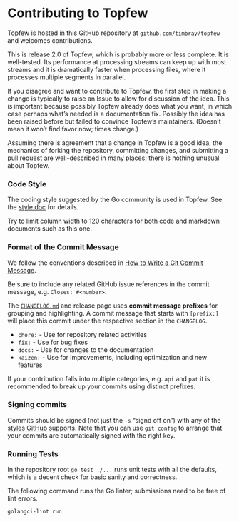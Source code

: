 # Contributing to Topfew

Topfew is hosted in this GitHub repository 
at `github.com/timbray/topfew` and welcomes 
contributions.

This is release 2.0 of Topfew, which is probably more 
or less complete. It is well-tested. Its performance
at processing streams can keep up with most streams
and it is dramatically faster when processing files,
where it processes multiple segments in parallel.

If you disagree and want to contribute to Topfew,
the first step in making a change is typically to 
raise an Issue to allow for discussion of the idea. 
This is important because possibly Topfew already
does what you want, in which case perhaps what’s 
needed is a documentation fix. Possibly the idea 
has been raised before but failed to convince Topfew’s
maintainers. (Doesn’t mean it won’t find favor now;
times change.)

Assuming there is agreement that a change in Topfew
is a good idea, the mechanics of forking the repository,
committing changes, and submitting a pull request are
well-described in many places; there is nothing 
unusual about Topfew.

### Code Style

The coding style suggested by the Go community is 
used in Topfew. See the
[style doc](https://go.dev/wiki/CodeReviewComments) for details.

Try to limit column width to 120 characters for both code and markdown documents
such as this one.

### Format of the Commit Message

We follow the conventions described in [How to Write a Git Commit
Message](http://chris.beams.io/posts/git-commit/).

Be sure to include any related GitHub issue references in the commit message,
e.g. `Closes: #<number>`.

The [`CHANGELOG.md`](./CHANGELOG.md) and release page uses **commit message
prefixes** for grouping and highlighting. A commit message that
starts with `[prefix:] ` will place this commit under the respective
section in the `CHANGELOG`.
- `chore:` - Use for repository related activities
- `fix:` - Use for bug fixes
- `docs:` - Use for changes to the documentation
- `kaizen:` - Use for improvements, including optimization and new features

If your contribution falls into multiple categories, e.g. `api` and `pat` it
is recommended to break up your commits using distinct prefixes.

### Signing commits

Commits should be signed (not just the `-s` “signd off on”) with
any of the [styles GitHub supports](https://docs.github.com/en/authentication/managing-commit-signature-verification/signing-commits).
Note that you can use `git config` to arrange that your commits are
automatically signed with the right key.

### Running Tests

In the repository root `go test ./...` runs unit tests
with all the defaults, which is a decent check for basic
sanity and correctness.

The following command runs the Go linter; submissions 
need to be free of lint errors.

```shell
golangci-lint run  
```

